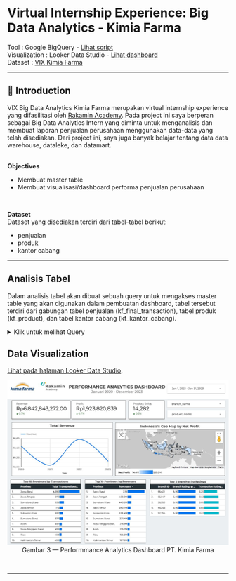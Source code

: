 # **Virtual Internship Experience: Big Data Analytics - Kimia Farma**
Tool : Google BigQuery - [Lihat script](https://github.com/mfadhlim/VIX-Kimia-Farma-Big-Data-Analytics/blob/main/master_table_query_code.sql) <br>
Visualization : Looker Data Studio - [Lihat dashboard](https://lookerstudio.google.com/reporting/91c8ebd9-97da-44a6-88d3-2da0968e9cbb) <br>
Dataset : [VIX Kimia Farma](https://www.rakamin.com/virtual-internship-experience/kimiafarma-big-data-analytics-virtual-internship-program)
<br>

---

## 📂 **Introduction**
VIX Big Data Analytics Kimia Farma merupakan virtual internship experience yang difasilitasi oleh [Rakamin Academy](https://www.rakamin.com/virtual-internship-experience/kimiafarma-big-data-analytics-virtual-internship-program). Pada project ini saya berperan sebagai Big Data Analytics Intern yang diminta untuk menganalisis dan membuat laporan penjualan perusahaan menggunakan data-data yang telah disediakan. Dari project ini, saya juga banyak belajar tentang data data warehouse, dataleke, dan datamart. <br>
<br>

**Objectives**
- Membuat master table
- Membuat visualisasi/dashboard performa penjualan perusahaan
<br>

**Dataset** <br>
Dataset yang disediakan terdiri dari tabel-tabel berikut:
- penjualan
- produk
- kantor cabang


---


##  **Analisis Tabel**
Dalam analisis tabel akan dibuat sebuah query untuk mengakses master table yang akan digunakan dalam pembuatan dashboard, tabel tersebut terdiri dari gabungan tabel penjualan (kf_final_transaction), tabel produk (kf_product), dan tabel kantor cabang (kf_kantor_cabang). <br>

<details>
  <summary> Klik untuk melihat Query </summary>
    <br>
    
```sql
WITH temp_table AS(
  SELECT
    transaction_id,
    price * (1-discount_percentage) AS nett_sales,
    CASE
      WHEN price * (1-discount_percentage) <= 50000 THEN 0.1
      WHEN price * (1-discount_percentage) <= 100000 THEN 0.15
      WHEN price * (1-discount_percentage) <= 300000 THEN 0.2
      WHEN price * (1-discount_percentage) <= 500000 THEN 0.25
      ELSE 0.3
    END AS persentase_gross_laba
  FROM KF_FInal_Task.kf_final_transaction
)
SELECT 
  ft.transaction_id,
  ft.date,
  ft.branch_id,
  kc.branch_name,
  kc.kota,
  kc.provinsi,
  kc.rating AS rating_cabang,
  ft.customer_name,
  ft.product_id,
  p.product_name,
  p.price AS actual_price,
  ft.discount_percentage,
  tt.persentase_gross_laba,
  tt.nett_sales,
  ROUND(tt.nett_sales * tt.persentase_gross_laba,1) AS nett_profit,
  ft.rating
FROM KF_FInal_Task.kf_final_transaction AS ft
JOIN KF_FInal_Task.kf_kantor_cabang AS kc
ON ft.branch_id = kc.branch_id
JOIN KF_FInal_Task.kf_product AS p
ON ft.product_id = p.product_id
JOIN temp_table as tt
ON ft.transaction_id = tt.transaction_id
ORDER BY 1 desc
```
<br>
</details>    


##  **Data Visualization**

[Lihat pada halaman Looker Data Studio](https://lookerstudio.google.com/reporting/91c8ebd9-97da-44a6-88d3-2da0968e9cbb).

<p align="center">
    <kbd> <img width="1000" alt="Kimia_Farma_page-0001" src="https://github.com/mfadhlim/VIX-Kimia-Farma-Big-Data-Analytics/blob/main/Dashboard.JPG"> </kbd> <br>
    Gambar 3 — Performmance Analytics Dashboard PT. Kimia Farma
</p>
<br>

---
